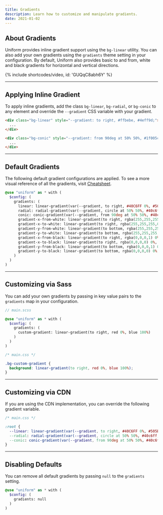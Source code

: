```yaml
---
title: Gradients
description: Learn how to customize and manipulate gradients.
date: 2021-01-02
---
```


## About Gradients

Uniform provides inline gradient support using the `bg-linear` utility. You can also add your own gradients using the `gradients` theme setting in your configuration. By default, Uniform also provides basic to and from, white and black gradients for horizontal and vertical directions.

{% include shortcodes/video, id: 'GUQqC8abh6Y' %}

---

## Applying Inline Gradient

To apply inline gradients, add the class `bg-linear`, `bg-radial`, or `bg-conic` to any element and override the `--gradient` CSS variable with your gradient.

```html
<div class="bg-linear" style="--gradient: to right, #ffbebe, #4eff9d;">
  ...
</div>

<div class="bg-conic" style="--gradient: from 90deg at 50% 50%, #1f005c, #5b0060, #870160, #ac255e, #ca485c, #e16b5c, #f39060, #ffb56b;">
  ...
</div>
```

---

## Default Gradients

The following default gradient configurations are applied. To see a more visual reference of all the gradients, visit [Cheatsheet](/cheatsheet/gradients).

```scss
@use "uniform" as * with (
  $config: (
    gradients: (
      linear: linear-gradient(var(--gradient, to right, #40C6FF 0%, #505BED 100%)),
      radial: radial-gradient(var(--gradient, circle at 50% 50%, #40c6ff, #505bed)),
      conic: conic-gradient(var(--gradient, from 90deg at 50% 50%, #40c6ff, #505bed)),
      gradient-x-from-white: linear-gradient(to right, rgba(255,255,255,1) 0%, rgba(255,255,255,0) 100%),
      gradient-x-to-white: linear-gradient(to right, rgba(255,255,255,0) 0%, rgba(255,255,255,1) 100%),
      gradient-y-from-white: linear-gradient(to bottom, rgba(255,255,255,1) 0%, rgba(255,255,255,0) 100%),
      gradient-y-to-white: linear-gradient(to bottom, rgba(255,255,255,0) 0%, rgba(255,255,255,1) 100%),
      gradient-x-from-black: linear-gradient(to right, rgba(0,0,0,1) 0%, rgba(0,0,0,0) 100%),
      gradient-x-to-black: linear-gradient(to right, rgba(0,0,0,0) 0%, rgba(0,0,0,1) 100%),
      gradient-y-from-black: linear-gradient(to bottom, rgba(0,0,0,1) 0%, rgba(0,0,0,0) 100%),
      gradient-y-to-black: linear-gradient(to bottom, rgba(0,0,0,0) 0%, rgba(0,0,0,1) 100%),
    )
  )
)
```

---

## Customizing via Sass

You can add your own gradients by passing in key value pairs to the `gradients` map in your configuration.

```scss
// main.scss

@use "uniform" as * with (
  $config: (
    gradients: (
      custom-gradient: linear-gradient(to right, red 0%, blue 100%)
    )
  )
)
```

```css
/* main.css */

.bg-custom-gradient {
  background: linear-gradient(to right, red 0%, blue 100%);
}
```

---

## Customizing via CDN

If you are using the CDN implementation, you can override the following gradient variable.

```css
/* main.css */

:root {
  --linear: linear-gradient(var(--gradient, to right, #40C6FF 0%, #505BED 100%)),
  --radial: radial-gradient(var(--gradient, circle at 50% 50%, #40c6ff, #505bed)),
  --conic: conic-gradient(var(--gradient, from 90deg at 50% 50%, #40c6ff, #505bed)),
}
```

---

## Disabling Defaults

You can remove all default gradients by passing `null` to the `gradients` setting.

```scss
@use "uniform" as * with (
  $config: (
    gradients: null
  )
)
